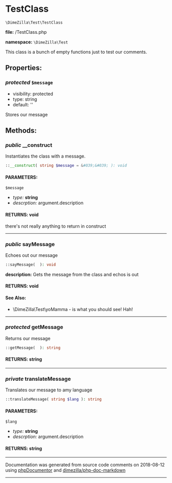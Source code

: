 # TestClass
`\DimeZilla\Test\TestClass`

**file:** /TestClass.php

**namespace:** `\DimeZilla\Test`

This class is a bunch of empty functions just to test our comments.






## **Properties:**
### *protected* `$message`
* visibility: protected
* type: string 
* default: &#039;&#039;

Stores our message





## **Methods:**
### *public* __construct

Instantiates the class with a message.

```php
::__construct( string $message = &#039;&#039; ): void
```



#### PARAMETERS:

`$message`
  - *type:* **string**
  - *descrption:* argument.description

#### RETURNS: void

there&#039;s not really anything to return in construct


___
### *public* sayMessage

Echoes out our message

```php
::sayMessage(  ): void
```

**description:** Gets the message from the class and echos is out



#### RETURNS: void


#### **See Also:**
  * \DimeZilla\Test\yoMamma - is what you should see! Hah!
___
### *protected* getMessage

Returns our message

```php
::getMessage(  ): string
```




#### RETURNS: string



___
### *private* translateMessage

Translates our message to amy language

```php
::translateMessage( string $lang ): string
```



#### PARAMETERS:

`$lang`
  - *type:* **string**
  - *descrption:* argument.description

#### RETURNS: string



___
Documentation was generated from source code comments on 2018-08-12 using [phpDocumentor](http://www.phpdoc.org/) and [dimezilla/php-doc-markdown](https://github.com/dimezilla/php-doc-markdown)
___
